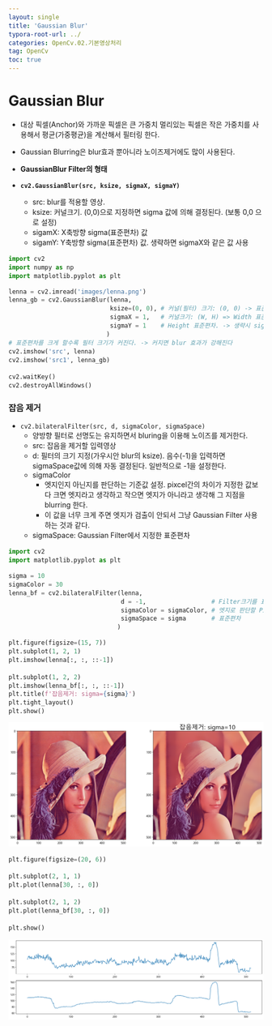 ```yaml
---
layout: single
title: 'Gaussian Blur'
typora-root-url: ../
categories: OpenCv.02.기본영상처리
tag: OpenCv
toc: true
---
```


# Gaussian Blur

- 대상 픽셀(Anchor)와 가까운 픽셀은 큰 가중치 멀리있는 픽셀은 작은 가중치를 사용해서 평균(가중평균)을 계산해서 필터링 한다.

- Gaussian Blurring은 blur효과 뿐아니라 노이즈제거에도 많이 사용된다.

- **GaussianBlur Filter의 형태**

- **`cv2.GaussianBlur(src, ksize, sigmaX, sigmaY)`**
    - src: blur를 적용할 영상. 
    - ksize: 커널크기. (0,0)으로 지정하면 sigma 값에 의해 결정된다. (보통 0,0 으로 설정)
    - sigamX: X축방향 sigma(표준편차) 값
    - sigamY: Y축방향 sigma(표준편차) 값. 생략하면 sigmaX와 같은 값 사용



```python
import cv2
import numpy as np
import matplotlib.pyplot as plt
```



```python
lenna = cv2.imread('images/lenna.png')
lenna_gb = cv2.GaussianBlur(lenna, 
                            ksize=(0, 0), # 커널(필터) 크기: (0, 0) -> 표준편차에 크기에 맞춰 크기를 정한다.
                            sigmaX = 1,   # 커널크기: (W, H) => Width 표준편차
                            sigmaY = 1    # Height 표준편차. -> 생략시 sigmaX와 동일 값
                           )
# 표준편차를 크게 할수록 필터 크기가 커진다. -> 커지면 blur 효과가 강해진다
cv2.imshow('src', lenna)
cv2.imshow('src1', lenna_gb)

cv2.waitKey()
cv2.destroyAllWindows()
```



### 잡음 제거
- `cv2.bilateralFilter(src, d, sigmaColor, sigmaSpace)`
    - 양방향 필터로 선명도는 유지하면서 bluring을 이용해 노이즈를 제거한다.
    - src: 잡음을 제거할 입력영상
    - d: 필터의 크기 지정(가우시안 blur의 ksize). 음수(-1)을 입력하면 sigmaSpace값에 의해 자동 결정된다. 일반적으로 -1을 설정한다.
    - sigmaColor
        - 엣지인지 아닌지를 판단하는 기준값 설정. pixcel간의 차이가 지정한 값보다 크면 엣지라고 생각하고 작으면 엣지가 아니라고 생각해 그 지점을 blurring 한다.
        - 이 값을 너무 크게 주면 엣지가 검출이 안되서 그냥 Gaussian Filter 사용하는 것과 같다.
    - sigmaSpace: Gaussian Filter에서 지정한 표준편차


```python
import cv2 
import matplotlib.pyplot as plt
```


```python
sigma = 10
sigmaColor = 30
lenna_bf = cv2.bilateralFilter(lenna, 
                               d = -1,                  # Filter크기를 표준편차로 결정
                               sigmaColor = sigmaColor, # 엣지로 판단할 Pixcel값의 차이
                               sigmaSpace = sigma       # 표준편차
                              )
```


```python
plt.figure(figsize=(15, 7))
plt.subplot(1, 2, 1)
plt.imshow(lenna[:, :, ::-1])

plt.subplot(1, 2, 2)
plt.imshow(lenna_bf[:, :, ::-1])
plt.title(f'잡음제거: sigma={sigma}')
plt.tight_layout()
plt.show()
```


![output_61_0](/../../images/2023-10-13-05.GaussianBlur/output_61_0.png)
    



```python
plt.figure(figsize=(20, 6))

plt.subplot(2, 1, 1)
plt.plot(lenna[30, :, 0])

plt.subplot(2, 1, 2)
plt.plot(lenna_bf[30, :, 0])

plt.show()
```


![output_62_0](/../../images/2023-10-13-05.GaussianBlur/output_62_0.png)
    

